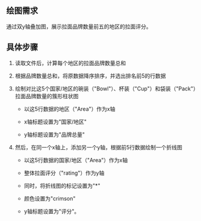 ## 绘图需求

通过双y轴叠加图，展示拉面品牌数量前五的地区的拉面评分。

## 具体步骤

1. 读取文件后，计算每个地区的拉面品牌数量总和
   
2. 根据品牌数量总和，将原数据降序排序，并选出排名前5的行数据
   
3. 绘制对比这5个国家/地区的碗装（"Bowl"）、杯装（"Cup"）和袋装（"Pack"）拉面品牌数量的簇形柱状图

    * 以这5行数据的地区（"Area"）作为x轴
  
    * x轴标题设置为"国家/地区"
  
    * y轴标题设置为"品牌总量"

4. 然后，在同一个x轴上，添加另一个y轴，根据前5行数据绘制一个折线图
   
    * 以这5行数据的国家/地区（"Area"）作为x轴
      
    * 整体拉面评分（"rating"）作为y轴
      
    * 同时，将折线图的标记设置为"*"
      
    * 颜色设置为"crimson"
      
    * y轴标题设置为"评分"。